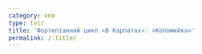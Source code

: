 ```yaml
---
category: one
type: tvir
title: 'Фортепіанний цикл «В Карпатах»: «Коломийка»'
permalink: /:title/
---
```


